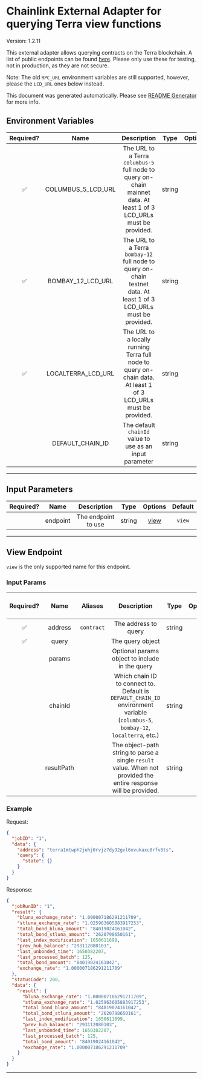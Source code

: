 # Chainlink External Adapter for querying Terra view functions

Version: 1.2.11

This external adapter allows querying contracts on the Terra blockchain. A list of public endpoints can be found [here](https://docs.terra.money/Reference/endpoints.html). Please only use these for testing, not in production, as they are not secure.

Note: The old `RPC_URL` environment variables are still supported, however, please the `LCD_URL` ones below instead.

This document was generated automatically. Please see [README Generator](../../scripts#readme-generator) for more info.

## Environment Variables

| Required? |        Name        |                                                     Description                                                      |  Type  | Options |   Default    |
| :-------: | :----------------: | :------------------------------------------------------------------------------------------------------------------: | :----: | :-----: | :----------: |
|    ✅     | COLUMBUS_5_LCD_URL | The URL to a Terra `columbus-5` full node to query on-chain mainnet data. At least 1 of 3 LCD_URLs must be provided. | string |         |              |
|    ✅     | BOMBAY_12_LCD_URL  | The URL to a Terra `bombay-12` full node to query on-chain testnet data. At least 1 of 3 LCD_URLs must be provided.  | string |         |              |
|    ✅     | LOCALTERRA_LCD_URL |   The URL to a locally running Terra full node to query on-chain data. At least 1 of 3 LCD_URLs must be provided.    | string |         |              |
|           |  DEFAULT_CHAIN_ID  |                               The default `chainId` value to use as an input parameter                               | string |         | `columbus-5` |

---

## Input Parameters

| Required? |   Name   |     Description     |  Type  |        Options         | Default |
| :-------: | :------: | :-----------------: | :----: | :--------------------: | :-----: |
|           | endpoint | The endpoint to use | string | [view](#view-endpoint) | `view`  |

---

## View Endpoint

`view` is the only supported name for this endpoint.

### Input Params

| Required? |    Name    |  Aliases   |                                                           Description                                                            |  Type  | Options | Default | Depends On | Not Valid With |
| :-------: | :--------: | :--------: | :------------------------------------------------------------------------------------------------------------------------------: | :----: | :-----: | :-----: | :--------: | :------------: |
|    ✅     |  address   | `contract` |                                                       The address to query                                                       | string |         |         |            |                |
|    ✅     |   query    |            |                                                         The query object                                                         |        |         |         |            |                |
|           |   params   |            |                                          Optional params object to include in the query                                          |        |         |         |            |                |
|           |  chainId   |            | Which chain ID to connect to. Default is `DEFAULT_CHAIN_ID` environment variable (`columbus-5`, `bombay-12`, `localterra`, etc.) | string |         |         |            |                |
|           | resultPath |            |         The object-path string to parse a single `result` value. When not provided the entire response will be provided.         | string |         |         |            |                |

### Example

Request:

```json
{
  "jobID": "1",
  "data": {
    "address": "terra1mtwph2juhj0rvjz7dy92gvl6xvukaxu8rfv8ts",
    "query": {
      "state": {}
    }
  }
}
```

Response:

```json
{
  "jobRunID": "1",
  "result": {
    "bluna_exchange_rate": "1.000007186291211709",
    "stluna_exchange_rate": "1.025963605883917253",
    "total_bond_bluna_amount": "84019024161042",
    "total_bond_stluna_amount": "2620798650161",
    "last_index_modification": 1650611699,
    "prev_hub_balance": "293112080103",
    "last_unbonded_time": 1650382207,
    "last_processed_batch": 125,
    "total_bond_amount": "84019024161042",
    "exchange_rate": "1.000007186291211709"
  },
  "statusCode": 200,
  "data": {
    "result": {
      "bluna_exchange_rate": "1.000007186291211709",
      "stluna_exchange_rate": "1.025963605883917253",
      "total_bond_bluna_amount": "84019024161042",
      "total_bond_stluna_amount": "2620798650161",
      "last_index_modification": 1650611699,
      "prev_hub_balance": "293112080103",
      "last_unbonded_time": 1650382207,
      "last_processed_batch": 125,
      "total_bond_amount": "84019024161042",
      "exchange_rate": "1.000007186291211709"
    }
  }
}
```

---

